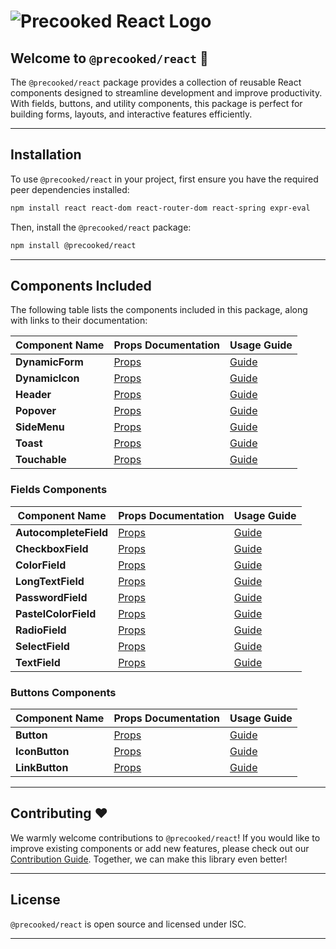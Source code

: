 # ![Precooked React Logo](https://precookedcode.com/assets/logos/logo-horizontal-dark.svg)

## Welcome to `@precooked/react` 🎉

The `@precooked/react` package provides a collection of reusable React components designed to streamline development and improve productivity. With fields, buttons, and utility components, this package is perfect for building forms, layouts, and interactive features efficiently.

---

## Installation

To use `@precooked/react` in your project, first ensure you have the required peer dependencies installed:

```bash
npm install react react-dom react-router-dom react-spring expr-eval
```

Then, install the `@precooked/react` package:

```bash
npm install @precooked/react
```

---

## Components Included

The following table lists the components included in this package, along with links to their documentation:

| Component Name       | Props Documentation                                    | Usage Guide                                             |
|----------------------|-------------------------------------------------------|--------------------------------------------------------|
| **DynamicForm**      | [Props](https://github.com/precookedcode/react/docs/DynamicForm.md)     | [Guide](https://github.com/precookedcode/react/docs/DynamicFormGuide.md)     |
| **DynamicIcon**      | [Props](https://github.com/precookedcode/react/docs/DynamicIcon.md)     | [Guide](https://github.com/precookedcode/react/docs/DynamicIconGuide.md)     |
| **Header**           | [Props](https://github.com/precookedcode/react/docs/Header.md)          | [Guide](https://github.com/precookedcode/react/docs/HeaderGuide.md)          |
| **Popover**          | [Props](https://github.com/precookedcode/react/docs/Popover.md)         | [Guide](https://github.com/precookedcode/react/docs/PopoverGuide.md)         |
| **SideMenu**         | [Props](https://github.com/precookedcode/react/docs/SideMenu.md)        | [Guide](https://github.com/precookedcode/react/docs/SideMenuGuide.md)        |
| **Toast**            | [Props](https://github.com/precookedcode/react/docs/Toast.md)           | [Guide](https://github.com/precookedcode/react/docs/ToastGuide.md)           |
| **Touchable**        | [Props](https://github.com/precookedcode/react/docs/Touchable.md)       | [Guide](https://github.com/precookedcode/react/docs/TouchableGuide.md)       |

### Fields Components
| Component Name       | Props Documentation                                    | Usage Guide                                             |
|----------------------|-------------------------------------------------------|--------------------------------------------------------|
| **AutocompleteField**| [Props](https://github.com/precookedcode/react/docs/AutocompleteField.md) | [Guide](https://github.com/precookedcode/react/docs/AutocompleteFieldGuide.md) |
| **CheckboxField**    | [Props](https://github.com/precookedcode/react/docs/CheckboxField.md)     | [Guide](https://github.com/precookedcode/react/docs/CheckboxFieldGuide.md)     |
| **ColorField**       | [Props](https://github.com/precookedcode/react/docs/ColorField.md)        | [Guide](https://github.com/precookedcode/react/docs/ColorFieldGuide.md)        |
| **LongTextField**    | [Props](https://github.com/precookedcode/react/docs/LongTextField.md)     | [Guide](https://github.com/precookedcode/react/docs/LongTextFieldGuide.md)     |
| **PasswordField**    | [Props](https://github.com/precookedcode/react/docs/PasswordField.md)     | [Guide](https://github.com/precookedcode/react/docs/PasswordFieldGuide.md)     |
| **PastelColorField** | [Props](https://github.com/precookedcode/react/docs/PastelColorField.md)  | [Guide](https://github.com/precookedcode/react/docs/PastelColorFieldGuide.md)  |
| **RadioField**       | [Props](https://github.com/precookedcode/react/docs/RadioField.md)        | [Guide](https://github.com/precookedcode/react/docs/RadioFieldGuide.md)        |
| **SelectField**      | [Props](https://github.com/precookedcode/react/docs/SelectField.md)       | [Guide](https://github.com/precookedcode/react/docs/SelectFieldGuide.md)       |
| **TextField**        | [Props](https://github.com/precookedcode/react/docs/TextField.md)         | [Guide](https://github.com/precookedcode/react/docs/TextFieldGuide.md)         |

### Buttons Components
| Component Name       | Props Documentation                                    | Usage Guide                                             |
|----------------------|-------------------------------------------------------|--------------------------------------------------------|
| **Button**           | [Props](https://github.com/precookedcode/react/docs/Button.md)           | [Guide](https://github.com/precookedcode/react/docs/ButtonGuide.md)           |
| **IconButton**       | [Props](https://github.com/precookedcode/react/docs/IconButton.md)       | [Guide](https://github.com/precookedcode/react/docs/IconButtonGuide.md)       |
| **LinkButton**       | [Props](https://github.com/precookedcode/react/docs/LinkButton.md)       | [Guide](https://github.com/precookedcode/react/docs/LinkButtonGuide.md)       |

---

## Contributing ❤️

We warmly welcome contributions to `@precooked/react`! If you would like to improve existing components or add new features, please check out our [Contribution Guide](https://github.com/precookedcode/react/docs/ContributionGuide.md). Together, we can make this library even better!

---

## License

`@precooked/react` is open source and licensed under ISC.

---


